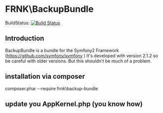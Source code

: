 # FRNK\BackupBundle

BuildStatus: [![Build Status](https://travis-ci.org/hanken/FRNKBackupBundle.png)](https://travis-ci.org/hanken/FRNKBackupBundle)
## Introduction
BackupBundle is a bundle for the Symfony2 Framework (https://github.com/symfony/symfony )
It's developed with version 2.1.2 so be careful with older versions. But this shouldn't be much of a problem. 

## installation via composer
composer.phar --require frnk\backup-bundle

## update you AppKernel.php (you know how) 

